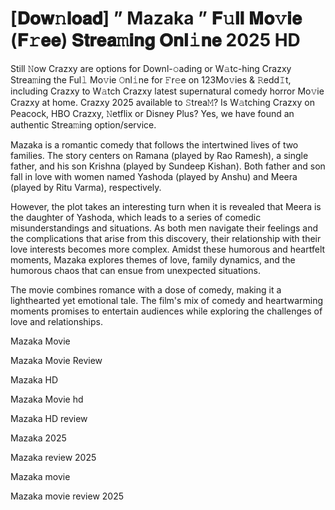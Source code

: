 # [𝐃𝐨𝐰𝚗𝐥𝐨𝐚𝐝] ” Mazaka ” 𝐅𝚞𝐥𝐥 𝐌𝐨𝚟𝐢𝐞 (𝐅𝚛𝐞𝐞) 𝐒𝐭𝐫𝐞𝐚𝚖𝐢𝐧𝐠 𝐎𝐧𝐥𝚒𝐧𝐞 2025 HD

Still 𝙽ow Crazxy are options for Downl-𝚘ading or W𝚊tc-hing Crazxy Strea𝚖ing the Ful𝚕 Mo𝚟ie 𝙾nl𝚒ne for 𝙵r𝚎e on 123Mo𝚟ies & 𝚁edd𝙸t, including Crazxy to W𝚊tch Crazxy latest supernatural comedy horror Mo𝚟ie Crazxy at home. Crazxy 2025 available to 𝚂trea𝙼? Is W𝚊tching Crazxy on Peacock, HBO Crazxy, 𝙽etflix or Disney Plus? Yes, we have found an authentic Strea𝚖ing option/service.

Mazaka is a romantic comedy that follows the intertwined lives of two families. The story centers on Ramana (played by Rao Ramesh), a single father, and his son Krishna (played by Sundeep Kishan). Both father and son fall in love with women named Yashoda (played by Anshu) and Meera (played by Ritu Varma), respectively.

However, the plot takes an interesting turn when it is revealed that Meera is the daughter of Yashoda, which leads to a series of comedic misunderstandings and situations. As both men navigate their feelings and the complications that arise from this discovery, their relationship with their love interests becomes more complex. Amidst these humorous and heartfelt moments, Mazaka explores themes of love, family dynamics, and the humorous chaos that can ensue from unexpected situations.

The movie combines romance with a dose of comedy, making it a lighthearted yet emotional tale. The film's mix of comedy and heartwarming moments promises to entertain audiences while exploring the challenges of love and relationships.

Mazaka Movie

Mazaka Movie Review

Mazaka HD

Mazaka Movie hd

Mazaka HD review

Mazaka 2025

Mazaka review 2025

Mazaka movie

Mazaka movie review 2025
